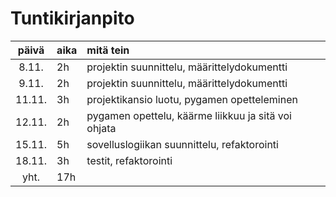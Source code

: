 # Tuntikirjanpito

| päivä | aika | mitä tein  |
| :----:|:-----| :-----|
| 8.11. | 2h   | projektin suunnittelu, määrittelydokumentti |
| 9.11. | 2h   | projektin suunnittelu, määrittelydokumentti |
| 11.11. | 3h   | projektikansio luotu, pygamen opetteleminen |
| 12.11. | 2h   | pygamen opettelu, käärme liikkuu ja sitä voi ohjata |
| 15.11. | 5h   | sovelluslogiikan suunnittelu, refaktorointi |
| 18.11. | 3h   | testit, refaktorointi |
| yht.  | 17h   |
